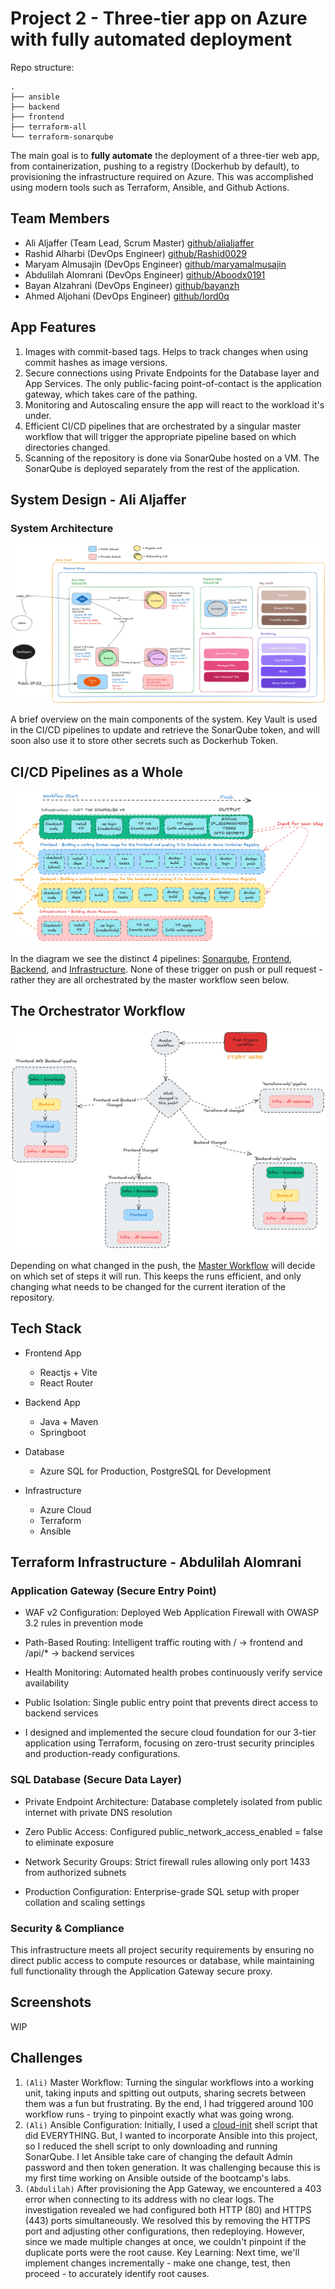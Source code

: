 # Project 2 - Three-tier app on Azure with fully automated deployment

Repo structure:

```
.
├── ansible
├── backend
├── frontend
├── terraform-all
└── terraform-sonarqube
```

The main goal is to **fully automate** the deployment of a three-tier web app, from containerization, pushing to a registry (Dockerhub by default), to provisioning the infrastructure required on Azure. This was accomplished using modern tools such as Terraform, Ansible, and Github Actions.

## Team Members

- Ali Aljaffer (Team Lead, Scrum Master) [github/alialjaffer](https://github.com/aliAljaffer)
- Rashid Alharbi (DevOps Engineer) [github/Rashid0029](https://github.com/Rashid0029)
- Maryam Almusajin (DevOps Engineer) [github/maryamalmusajin](https://github.com/maryamalmusajin)
- Abdulilah Alomrani (DevOps Engineer) [github/Aboodx0191](https://github.com/Aboodx0191)
- Bayan Alzahrani (DevOps Engineer) [github/bayanzh](https://github.com/bayanzh)
- Ahmed Aljohani (DevOps Engineer) [github/lord0q](https://github.com/lord0q)

## App Features

1. Images with commit-based tags. Helps to track changes when using commit hashes as image versions.
2. Secure connections using Private Endpoints for the Database layer and App Services. The only public-facing point-of-contact is the application gateway, which takes care of the pathing.
3. Monitoring and Autoscaling ensure the app will react to the workload it's under.
4. Efficient CI/CD pipelines that are orchestrated by a singular master workflow that will trigger the appropriate pipeline based on which directories changed.
5. Scanning of the repository is done via SonarQube hosted on a VM. The SonarQube is deployed separately from the rest of the application.

## System Design - Ali Aljaffer

### System Architecture

![](./documents/images/system-architecture.png)

A brief overview on the main components of the system. Key Vault is used in the CI/CD pipelines to update and retrieve the SonarQube token, and will soon also use it to store other secrets such as Dockerhub Token.

## CI/CD Pipelines as a Whole

![](./documents/images/pipelines.png)

In the diagram we see the distinct 4 pipelines: [Sonarqube](./.github/workflows/sonarqube.yml), [Frontend](./.github/workflows/fe.yml), [Backend](./.github/workflows/be.yml), and [Infrastructure](./.github/workflows/infrastructure.yml). None of these trigger on push or pull request - rather they are all orchestrated by the master workflow seen below.

## The Orchestrator Workflow

![](./documents/images/master-workflow.png)

Depending on what changed in the push, the [Master Workflow](./.github/workflows/master-workflow.yml) will decide on which set of steps it will run. This keeps the runs efficient, and only changing what needs to be changed for the current iteration of the repository.

## Tech Stack

- Frontend App

  - Reactjs + Vite
  - React Router

- Backend App

  - Java + Maven
  - Springboot

- Database

  - Azure SQL for Production, PostgreSQL for Development

- Infrastructure
  - Azure Cloud
  - Terraform
  - Ansible

## Terraform Infrastructure - Abdulilah Alomrani

### Application Gateway (Secure Entry Point)

- WAF v2 Configuration: Deployed Web Application Firewall with OWASP 3.2 rules in prevention mode

- Path-Based Routing: Intelligent traffic routing with / → frontend and /api/* → backend services

- Health Monitoring: Automated health probes continuously verify service availability

- Public Isolation: Single public entry point that prevents direct access to backend services

- I designed and implemented the secure cloud foundation for our 3-tier application using Terraform, focusing on zero-trust security principles and production-ready configurations.

### SQL Database (Secure Data Layer)

- Private Endpoint Architecture: Database completely isolated from public internet with private DNS resolution

- Zero Public Access: Configured public_network_access_enabled = false to eliminate exposure

- Network Security Groups: Strict firewall rules allowing only port 1433 from authorized subnets

- Production Configuration: Enterprise-grade SQL setup with proper collation and scaling settings

### Security & Compliance

This infrastructure meets all project security requirements by ensuring no direct public access to compute resources or database, while maintaining full functionality through the Application Gateway secure proxy.

## Screenshots

WIP

## Challenges

1. `(Ali)` Master Workflow: Turning the singular workflows into a working unit, taking inputs and spitting out outputs, sharing secrets between them was a fun but frustrating. By the end, I had triggered around 100 workflow runs - trying to pinpoint exactly what was going wrong.
2. `(Ali)` Ansible Configuration: Initially, I used a [cloud-init](./terraform-sonarqube/azure/vm/cloud-init/sonarqube-install.sh) shell script that did EVERYTHING. But, I wanted to incorporate Ansible into this project, so I reduced the shell script to only downloading and running SonarQube. I let Ansible take care of changing the default Admin password and then token generation. It was challenging because this is my first time working on Ansible outside of the bootcamp's labs.
3. `(Abdulilah)` After provisioning the App Gateway, we encountered a 403 error when connecting to its address with no clear logs. The investigation revealed we had configured both HTTP (80) and HTTPS (443) ports simultaneously.
We resolved this by removing the HTTPS port and adjusting other configurations, then redeploying. However, since we made multiple changes at once, we couldn't pinpoint if the duplicate ports were the root cause.
Key Learning: Next time, we'll implement changes incrementally - make one change, test, then proceed - to accurately identify root causes.
